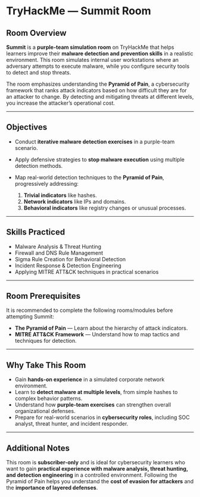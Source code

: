 # TryHackMe — Summit Room

## Room Overview

**Summit** is a **purple-team simulation room** on TryHackMe that helps learners improve their **malware detection and prevention skills** in a realistic environment. This room simulates internal user workstations where an adversary attempts to execute malware, while you configure security tools to detect and stop threats.

The room emphasizes understanding the **Pyramid of Pain**, a cybersecurity framework that ranks attack indicators based on how difficult they are for an attacker to change. By detecting and mitigating threats at different levels, you increase the attacker’s operational cost.

---

## Objectives

- Conduct **iterative malware detection exercises** in a purple-team scenario.
- Apply defensive strategies to **stop malware execution** using multiple detection methods.
- Map real-world detection techniques to the **Pyramid of Pain**, progressively addressing:

  1. **Trivial indicators** like hashes.
  2. **Network indicators** like IPs and domains.
  3. **Behavioral indicators** like registry changes or unusual processes.

---

## Skills Practiced

- Malware Analysis & Threat Hunting
- Firewall and DNS Rule Management
- Sigma Rule Creation for Behavioral Detection
- Incident Response & Detection Engineering
- Applying MITRE ATT&CK techniques in practical scenarios

---

## Room Prerequisites

It is recommended to complete the following rooms/modules before attempting Summit:

- **The Pyramid of Pain** — Learn about the hierarchy of attack indicators.
- **MITRE ATT&CK Framework** — Understand how to map tactics and techniques for detection.

---

## Why Take This Room

- Gain **hands-on experience** in a simulated corporate network environment.
- Learn to **detect malware at multiple levels**, from simple hashes to complex behavior patterns.
- Understand how **purple-team exercises** can strengthen overall organizational defenses.
- Prepare for real-world scenarios in **cybersecurity roles**, including SOC analyst, threat hunter, and incident responder.

---

## Additional Notes

This room is **subscriber-only** and is ideal for cybersecurity learners who want to gain **practical experience with malware analysis, threat hunting, and detection engineering** in a controlled environment. Following the Pyramid of Pain helps you understand the **cost of evasion for attackers** and the **importance of layered defenses**.
